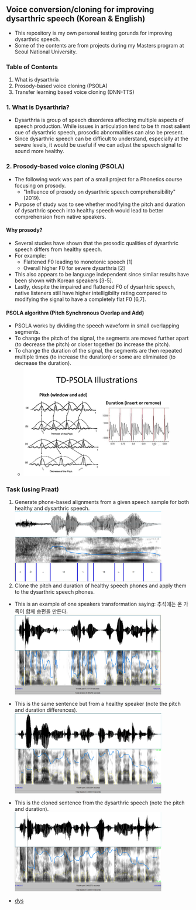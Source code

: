 ## Voice conversion/cloning for improving dysarthric speech (Korean & English)
- This repository is my own personal testing gorunds for improving dysarthric speech.
- Some of the contents are from projects during my Masters program at Seoul National University.

### Table of Contents
  1. What is dysarthria
  2. Prosody-based voice cloning (PSOLA)
  3. Transfer learning based voice cloning (DNN-TTS)
  
  
  
 ### 1. What is Dysarthria?
 - Dysarthria is group of speech disorderes affecting multiple aspects of speech production. While issues in articulation tend to be th most salient cue of dysarthric speech, prosodic abnormalities can also be present.
 - Since dysarthric speech can be difficult to understand, especially at the severe levels, it would be useful if we can adjust the speech signal to sound more healthy.
 
### 2. Prosody-based voice cloning (PSOLA)
  - The following work was part of a small project for a Phonetics course focusing on prosody.
    - "Influence of prosody on dysarthric speech comprehensibility" (2019).
  - Purpose of study was to see whether modifying the pitch and duration of dysarthric speech into healthy speech would lead to better comprehension from native speakers.
    
#### Why prosody?
- Several studies have shown that the prosodic qualities of dysarthric speech differs from healthy speech.
- For example:
  - Flattened F0 leading to monotonic speech [1]
  - Overall higher F0 for severe dysarthria [2]
- This also appears to be language independent since similar results have been shown with Korean speakers [3-5].
- Lastly, despite the impaired and flattened F0 of dysarhtric speech, native listeners still have higher intelligibilty rating compared to modifying the signal to have a completely flat F0 [6,7].

#### PSOLA algorithm (Pitch Synchronous Overlap and Add)
- PSOLA works by dividing the speech waveform in small overlapping segments.
- To change the pitch of the signal, the segments are moved further apart (to decrease the pitch) or closer together (to increase the pitch).
- To change the duration of the signal, the segments are then repeated multiple times (to increase the duration) or some are eliminated (to decrease the duration).
  - <img src="pictures/TD-PSOLA.jpg" width="400">
  
### Task (using Praat)
1. Generate phone-based alignments from a given speech sample for both healthy and dysarthric speech.<br/>
  <img src="pictures/align_ex.png" width="400"><br/>
2. Clone the pitch and duration of healthy speech phones and apply them to the dysarthric speech phones.
  - This is an example of one speakers transformation saying: 추석에는 온 가족이 함께 송편을 만든다.<br/>
  <img src="pictures/original_d.png" width="400"><br/>
  - This is the same sentence but from a healthy speaker (note the pitch and duration differences).
  <img src="pictures/original_h.png" width="400"><br/>
  - This is the cloned sentence from the dysarthric speech (note the pitch and duration).
  <img src="pictures/modified_pd.png" width="400"><br/>
  
  
  - [dys](https://github.com/abnerLing/abnerLing.github.io/tree/master/audio/original_d.wav)
  
